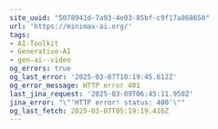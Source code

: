 ```yaml
---
site_uuid: "5078941d-7a93-4e03-85bf-c9f17a868650"
url: 'https://minimax-ai.org/'
tags:
- AI-Toolkit
- Generative-AI
- gen-ai--video
og_errors: true
og_last_error: '2025-03-07T10:19:45.612Z'
og_error_message: HTTP error 401
last_jina_request: '2025-03-09T06:45:11.958Z'
jina_error: "\"'HTTP error! status: 400'\""
og_last_fetch: 2025-03-07T05:19:19.416Z
---
```



